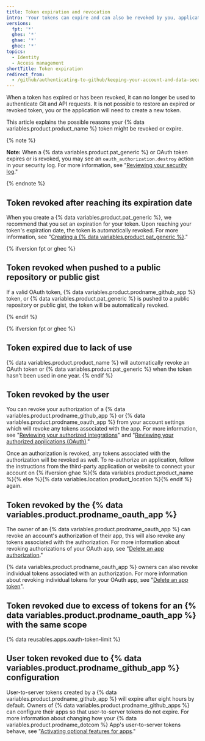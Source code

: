 ```yaml
---
title: Token expiration and revocation
intro: 'Your tokens can expire and can also be revoked by you, applications you have authorized, and {% data variables.product.product_name %} itself.'
versions:
  fpt: '*'
  ghes: '*'
  ghae: '*'
  ghec: '*'
topics:
  - Identity
  - Access management
shortTitle: Token expiration
redirect_from:
  - /github/authenticating-to-github/keeping-your-account-and-data-secure/token-expiration-and-revocation
---
```


When a token has expired or has been revoked, it can no longer be used to authenticate Git and API requests. It is not possible to restore an expired or revoked token, you or the application will need to create a new token.

This article explains the possible reasons your {% data variables.product.product_name %} token might be revoked or expire.

{% note %}

**Note:** When a {% data variables.product.pat_generic %} or OAuth token expires or is revoked, you may see an `oauth_authorization.destroy` action in your security log. For more information, see "[Reviewing your security log](/authentication/keeping-your-account-and-data-secure/reviewing-your-security-log)."

{% endnote %}

## Token revoked after reaching its expiration date

When you create a {% data variables.product.pat_generic %}, we recommend that you set an expiration for your token. Upon reaching your token's expiration date, the token is automatically revoked. For more information, see "[Creating a {% data variables.product.pat_generic %}](/authentication/keeping-your-account-and-data-secure/creating-a-personal-access-token)."

{% ifversion fpt or ghec %}
## Token revoked when pushed to a public repository or public gist

If a valid OAuth token, {% data variables.product.prodname_github_app %} token, or {% data variables.product.pat_generic %} is pushed to a public repository or public gist, the token will be automatically revoked. 

{% endif %}

{% ifversion fpt or ghec %}
## Token expired due to lack of use

{% data variables.product.product_name %} will automatically revoke an OAuth token or {% data variables.product.pat_generic %} when the token hasn't been used in one year.
{% endif %}

## Token revoked by the user

You can revoke your authorization of a {% data variables.product.prodname_github_app %} or {% data variables.product.prodname_oauth_app %} from your account settings which will revoke any tokens associated with the app. For more information, see "[Reviewing your authorized integrations](/authentication/keeping-your-account-and-data-secure/reviewing-your-authorized-integrations)" and "[Reviewing your authorized applications (OAuth)](/authentication/keeping-your-account-and-data-secure/reviewing-your-authorized-applications-oauth)."

Once an authorization is revoked, any tokens associated with the authorization will be revoked as well. To re-authorize an application, follow the instructions from the third-party application or website to connect your account on {% ifversion ghae %}{% data variables.product.product_name %}{% else %}{% data variables.location.product_location %}{% endif %} again.

## Token revoked by the {% data variables.product.prodname_oauth_app %}

The owner of an {% data variables.product.prodname_oauth_app %} can revoke an account's authorization of their app, this will also revoke any tokens associated with the authorization. For more information about revoking authorizations of your OAuth app, see "[Delete an app authorization](/rest/apps#delete-an-app-authorization)."

{% data variables.product.prodname_oauth_app %} owners can also revoke individual tokens associated with an authorization. For more information about revoking individual tokens for your OAuth app, see "[Delete an app token](/rest/apps/oauth-applications#delete-an-app-token)".

## Token revoked due to excess of tokens for an {% data variables.product.prodname_oauth_app %} with the same scope

{% data reusables.apps.oauth-token-limit %}

## User token revoked due to {% data variables.product.prodname_github_app %} configuration

User-to-server tokens created by a {% data variables.product.prodname_github_app %} will expire after eight hours by default. Owners of {% data variables.product.prodname_github_apps %} can configure their apps so that user-to-server tokens do not expire. For more information about changing how your {% data variables.product.prodname_dotcom %} App's user-to-server tokens behave, see "[Activating optional features for apps](/developers/apps/getting-started-with-apps/activating-optional-features-for-apps)."
